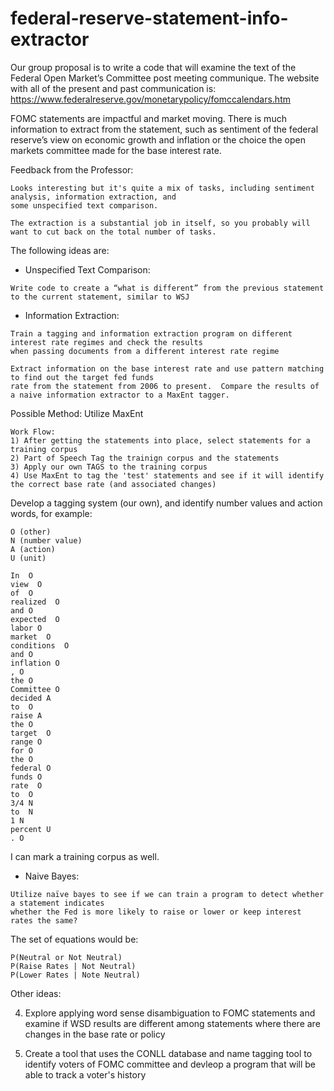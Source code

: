 # federal-reserve-statement-info-extractor

Our group proposal is to write a code that will examine the text of the Federal Open Market’s
Committee post meeting communique. The website with all of the present and past communication is:
https://www.federalreserve.gov/monetarypolicy/fomccalendars.htm

FOMC statements are impactful and market moving. There is much information to extract from the
statement, such as sentiment of the federal reserve’s view on economic growth and inflation or the
choice the open markets committee made for the base interest rate. 

Feedback from the Professor:

```
Looks interesting but it's quite a mix of tasks, including sentiment analysis, information extraction, and 
some unspecified text comparison.  

The extraction is a substantial job in itself, so you probably will want to cut back on the total number of tasks.
```

The following ideas are:

- Unspecified Text Comparison: 
```
Write code to create a “what is different” from the previous statement to the current statement, similar to WSJ
```

- Information Extraction:

   
```
Train a tagging and information extraction program on different interest rate regimes and check the results 
when passing documents from a different interest rate regime 

```

```
Extract information on the base interest rate and use pattern matching to find out the target fed funds 
rate from the statement from 2006 to present.  Compare the results of a naive information extractor to a MaxEnt tagger.
```

Possible Method: Utilize MaxEnt

```
Work Flow:
1) After getting the statements into place, select statements for a training corpus
2) Part of Speech Tag the trainign corpus and the statements
3) Apply our own TAGS to the training corpus
4) Use MaxEnt to tag the 'test' statements and see if it will identify the correct base rate (and associated changes)
```

Develop a tagging system (our own), and identify number values and action words, for example:

    O (other)
    N (number value)
    A (action)
    U (unit)

    In  O
    view  O
    of  O
    realized  O
    and O
    expected  O
    labor O
    market  O
    conditions  O
    and O
    inflation O
    , O
    the O
    Committee O
    decided A
    to  O
    raise A
    the O
    target  O
    range O
    for O
    the O
    federal O
    funds O
    rate  O
    to  O
    3/4 N
    to  N
    1 N
    percent U
    . O

I can mark a training corpus as well. 


- Naive Bayes:
```
Utilize naïve bayes to see if we can train a program to detect whether a statement indicates
whether the Fed is more likely to raise or lower or keep interest rates the same?
```
The set of equations would be: 
```
P(Neutral or Not Neutral) 
P(Raise Rates | Not Neutral) 
P(Lower Rates | Note Neutral)
```

Other ideas:

4. Explore applying word sense disambiguation to FOMC statements and examine if WSD results are different among statements where there are changes in the base rate or policy

5. Create a tool that uses the CONLL database and name tagging tool to identify voters of FOMC committee and devleop a program that will be able to track a voter's history


